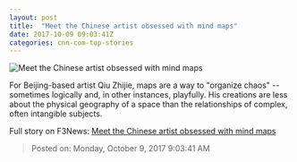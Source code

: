 ```yaml
---
layout: post
title:  "Meet the Chinese artist obsessed with mind maps"
date: 2017-10-09 09:03:41Z
categories: cnn-com-top-stories
---
```


![Meet the Chinese artist obsessed with mind maps](http://i2.cdn.cnn.com/cnnnext/dam/assets/171002111302-qiu-zhijie-moscow-biennale-super-tease.jpg)

For Beijing-based artist Qiu Zhijie, maps are a way to "organize chaos" -- sometimes logically and, in other instances, playfully. His creations are less about the physical geography of a space than the relationships of complex, often intangible subjects.


Full story on F3News: [Meet the Chinese artist obsessed with mind maps](http://www.f3nws.com/n/xHtuvG)

> Posted on: Monday, October 9, 2017 9:03:41 AM
